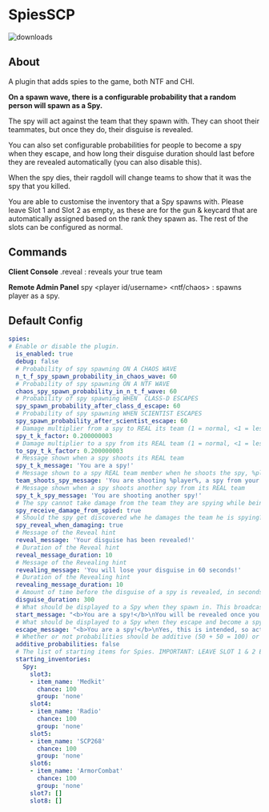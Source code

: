 # SpiesSCP

![downloads](https://img.shields.io/github/downloads/SrSisco/SpiesSCP/total?style=for-the-badge)

## About

A plugin that adds spies to the game, both NTF and CHI.

**On a spawn wave, there is a configurable probability that a random person will spawn as a Spy.** 

The spy will act against the team that they spawn with. They can shoot their teammates, but once they do, their disguise is revealed.  

You can also set configurable probabilities for people to become a spy when they escape, and how long their disguise duration should last before they are revealed automatically (you can also disable this).

When the spy dies, their ragdoll will change teams to show that it was the spy that you killed.

You are able to customise the inventory that a Spy spawns with. Please leave Slot 1 and Slot 2 as empty, as these are for the gun & keycard that are automatically assigned based on the rank they spawn as. The rest of the slots can be configured as normal.

## Commands

**Client Console**
.reveal : reveals your true team  

**Remote Admin Panel**
spy <player id/username> <ntf/chaos> : spawns player as a spy.

## Default Config
```yaml
spies:
# Enable or disable the plugin.
  is_enabled: true
  debug: false
  # Probability of spy spawning ON A CHAOS WAVE
  n_t_f_spy_spawn_probability_in_chaos_wave: 60
  # Probability of spy spawning ON A NTF WAVE
  chaos_spy_spawn_probability_in_n_t_f_wave: 60
  # Probability of spy spawning WHEN  CLASS-D ESCAPES
  spy_spawn_probability_after_class_d_escape: 60
  # Probability of spy spawning WHEN SCIENTIST ESCAPES
  spy_spawn_probability_after_scientist_escape: 60
  # Damage multiplier from a spy to REAL its team (1 = normal, <1 = less, >1 more)
  spy_t_k_factor: 0.200000003
  # Damage multiplier to a spy from its REAL team (1 = normal, <1 = less, >1 more)
  to_spy_t_k_factor: 0.200000003
  # Message shown when a spy shoots its REAL team
  spy_t_k_message: 'You are a spy!'
  # Message shown to a spy REAL team member when he shoots the spy, %player% is replaced with the spy name
  team_shoots_spy_message: 'You are shooting %player%, a spy from your team!'
  # Message shown when a spy shoots another spy from its REAL team
  spy_t_k_spy_message: 'You are shooting another spy!'
  # The spy cannot take damage from the team they are spying while being a spy
  spy_receive_damage_from_spied: true
  # Should the spy get discovered whe he damages the team he is spying?
  spy_reveal_when_damaging: true
  # Message of the Reveal hint
  reveal_message: 'Your disguise has been revealed!'
  # Duration of the Reveal hint
  reveal_message_duration: 10
  # Message of the Revealing hint
  revealing_message: 'You will lose your disguise in 60 seconds!'
  # Duration of the Revealing hint
  revealing_message_duration: 10
  # Amount of time before the disguise of a spy is revealed, in seconds. Set to anything below 60 to disable
  disguise_duration: 300
  # What should be displayed to a Spy when they spawn in. This broadcast will always end with the TK multiplier factor (e.g. 0.2)
  start_message: "<b>You are a spy!</b>\nYou will be revealed once you use the .reveal command\nDamage against the team you spy for is multiplied by "
  # What should be displayed to a Spy when they escape and become a spy. This broadcast will always end with the TK multiplier factor (e.g. 0.2)
  escape_message: "<b>You are a spy!</b>\nYes, this is intended, so act normal\nDamage against the team you spy for is multiplied by "
  # Whether or not probabilities should be additive (50 + 50 = 100) or not (50 + 50 = 2 seperate 50% chances)
  additive_probabilities: false
  # The list of starting items for Spies. IMPORTANT: LEAVE SLOT 1 & 2 EMPTY! The spy's gun & keycard is assigned here automatically based on their rank, as well as Ammo. ItemName is the item to give them, and Chance is the percent chance of them spawning with it. You can specify the same item multiple times.
  starting_inventories:
    Spy:
      slot3:
      - item_name: 'Medkit'
        chance: 100
        group: 'none'
      slot4:
      - item_name: 'Radio'
        chance: 100
        group: 'none'
      slot5:
      - item_name: 'SCP268'
        chance: 100
        group: 'none'
      slot6:
      - item_name: 'ArmorCombat'
        chance: 100
        group: 'none'
      slot7: []
      slot8: []
```